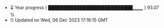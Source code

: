 - ⏳ Year progress { ███████████████████████████▁▁▁ } 93.07 %
- ⏰ Updated on Wed, 06 Dec 2023 17:16:15 GMT

